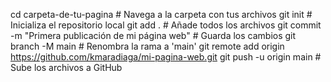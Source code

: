cd carpeta-de-tu-pagina  # Navega a la carpeta con tus archivos
git init                 # Inicializa el repositorio local
git add .                # Añade todos los archivos
git commit -m "Primera publicación de mi página web"  # Guarda los cambios
git branch -M main       # Renombra la rama a 'main'
git remote add origin https://github.com/kmaradiaga/mi-pagina-web.git
git push -u origin main  # Sube los archivos a GitHub
